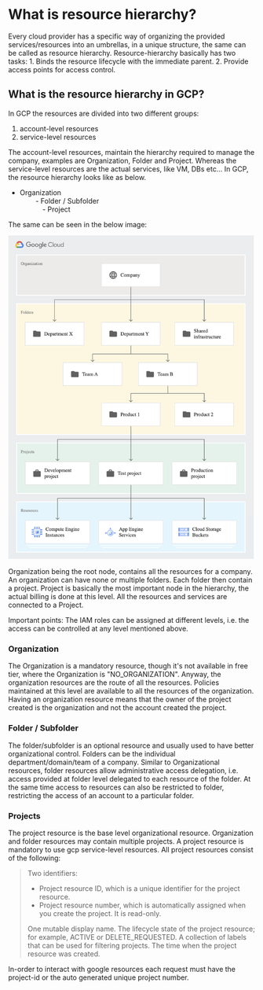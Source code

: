 # What is resource hierarchy?

Every cloud provider has a specific way of organizing the provided services/resources into an umbrellas, in a unique structure, the same can be called as resource hierarchy. Resource-hierarchy basically has two tasks:
    1. Binds the resource lifecycle with the immediate parent.
    2. Provide access points for access control.

## What is the resource hierarchy in GCP?

In GCP the resources are divided into two different groups:  

1. account-level resources
2. service-level resources  

The account-level resources, maintain the hierarchy required to manage the company, examples are Organization, Folder and Project. Whereas the service-level resources are the actual services, like VM, DBs etc...
In GCP, the resource hierarchy looks like as below.

- Organization  
&emsp;&emsp; - Folder / Subfolder  
&emsp;&emsp;&emsp; - Project

The same can be seen in the below image:

![GCP-ResourceHierarchy](/images/gcp/cloud-hierarchy.jpg)

Organization being the root node, contains all the resources for a company. An organization can have none or multiple folders. Each folder then contain a project. Project is basically the most important node in the hierarchy, the actual billing is done at this level. All the resources and services are connected to a Project.

Important points:
    The IAM roles can be assigned at different levels, i.e. the access can be controlled at any level mentioned above.

### Organization

The Organization is a mandatory resource, though it's not available in free tier, where the Organization is "NO_ORGANIZATION". Anyway, the organization resources are the route of all the resources. Policies maintained at this level are available to all the resources of the organization. Having an organization resource means that the owner of the project created is the organization and not the account created the project.

### Folder / Subfolder

The folder/subfolder is an optional resource and usually used to have better organizational control. Folders can be the individual department/domain/team of a company. Similar to Organizational resources, folder resources allow administrative access delegation, i.e. access provided at folder level delegated to each resource of the folder. At the same time access to resources can also be restricted to folder, restricting the access of an account to a particular folder.

### Projects

The project resource is the base level organizational resource. Organization and folder resources may contain multiple projects. A project resource is mandatory to use gcp service-level resources.
All project resources consist of the following:

> Two identifiers:
>
> - Project resource ID, which is a unique identifier for the project resource.
> - Project resource number, which is automatically assigned when you create the project. It is read-only.
>
> One mutable display name.
> The lifecycle state of the project resource; for example, ACTIVE or DELETE_REQUESTED.
> A collection of labels that can be used for filtering projects.
> The time when the project resource was created.

 In-order to interact with google resources each request must have the project-id or the auto generated unique project number.

